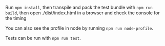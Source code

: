Run `npm install`, then transpile and pack the test bundle with `npm run build`, then open ./dist/index.html in a browser and check the console for the timing

You can also see the profile in node by running `npm run node-profile`.

Tests can be run with `npm run test`.